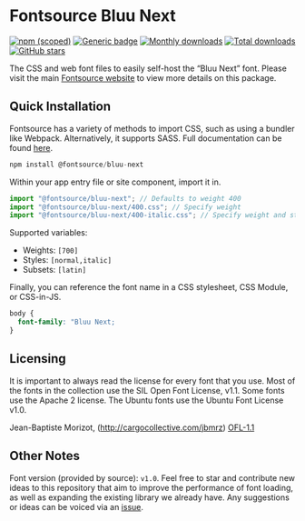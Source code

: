 # Fontsource Bluu Next

[![npm (scoped)](https://img.shields.io/npm/v/@fontsource/bluu-next?color=brightgreen)](https://www.npmjs.com/package/@fontsource/bluu-next) [![Generic badge](https://img.shields.io/badge/fontsource-passing-brightgreen)](https://github.com/fontsource/fontsource) [![Monthly downloads](https://badgen.net/npm/dm/@fontsource/bluu-next)](https://github.com/fontsource/fontsource) [![Total downloads](https://badgen.net/npm/dt/@fontsource/bluu-next)](https://github.com/fontsource/fontsource) [![GitHub stars](https://img.shields.io/github/stars/fontsource/fontsource.svg?style=social&label=Star)](https://github.com/fontsource/fontsource/stargazers)

The CSS and web font files to easily self-host the “Bluu Next” font. Please visit the main [Fontsource website](https://fontsource.org/fonts/bluu-next) to view more details on this package.

## Quick Installation

Fontsource has a variety of methods to import CSS, such as using a bundler like Webpack. Alternatively, it supports SASS. Full documentation can be found [here](https://fontsource.org/docs/introduction).

```javascript
npm install @fontsource/bluu-next
```

Within your app entry file or site component, import it in.

```javascript
import "@fontsource/bluu-next"; // Defaults to weight 400
import "@fontsource/bluu-next/400.css"; // Specify weight
import "@fontsource/bluu-next/400-italic.css"; // Specify weight and style

```

Supported variables:
- Weights: `[700]`
- Styles: `[normal,italic]`
- Subsets: `[latin]`

Finally, you can reference the font name in a CSS stylesheet, CSS Module, or CSS-in-JS.

```css
body {
  font-family: "Bluu Next;
}
```

## Licensing
It is important to always read the license for every font that you use.
Most of the fonts in the collection use the SIL Open Font License, v1.1. Some fonts use the Apache 2 license. The Ubuntu fonts use the Ubuntu Font License v1.0.

Jean-Baptiste Morizot, (http://cargocollective.com/jbmrz)
[OFL-1.1](https://github.com/jbmorizot/BluuNext/blob/master/OFL_BluuNext.txt)

## Other Notes
Font version (provided by source): `v1.0`.
Feel free to star and contribute new ideas to this repository that aim to improve the performance of font loading, as well as expanding the existing library we already have. Any suggestions or ideas can be voiced via an [issue](https://github.com/fontsource/fontsource/issues).